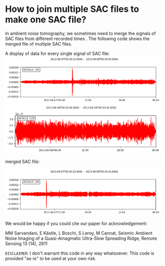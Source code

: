 # How to join multiple SAC files to make one SAC file?
In ambient noise tomography, we sometimes need to merge the signals of SAC files from different recorded times .
The following code shows the merged file of multiple SAC files.

A display of data for every single signal of SAC file: 
![alt text](sacfile1.png)
![alt text](sacfile2.png)

merged SAC file:

![alt text](merged.png)

We would be happy if you could cite our paper for acknowledgement:

MM Sarvandani, E Kästle, L Boschi, S Leroy, M Cannat, Seismic Ambient Noise Imaging of a Quasi-Amagmatic Ultra-Slow Spreading Ridge,
Remote Sensing 13 (14), 2811



`DISCLAIMER`:  I don't warrant this code in any way whatsoever. This code is provided "as-is" to be used at your own risk.
